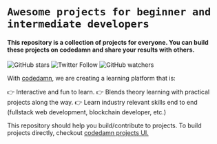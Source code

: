 <h1><code>Awesome projects for beginner and intermediate developers</code></h1>
<h4>This repository is a collection of projects for everyone. You can build these projects on codedamn and share your results with others.</h4>

![GitHub stars](https://img.shields.io/github/stars/codedamn/projects?style=social)
![Twitter Follow](https://img.shields.io/twitter/follow/codedamncom?label=Follow%20codedamn&style=social)
![GitHub watchers](https://img.shields.io/github/watchers/codedamn/projects?label=Watch&style=social)

</div>

With <a href="https://codedamn.com/">codedamn</a>, we are creating a learning platform that is:

👉 Interactive and fun to learn.
👉 Blends theory learning with practical projects along the way.
👉 Learn industry relevant skills end to end (fullstack web development, blockchain developer, etc.)

This repository should help you build/contribute to projects. To build projects directly, checkout <a href="https://codedamn.com/projects" target="_blank">codedamn projects UI.</a>
